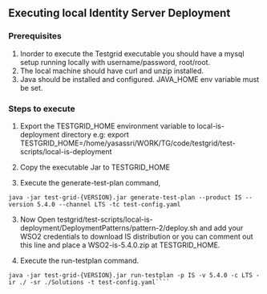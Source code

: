 ## Executing local Identity Server Deployment

### Prerequisites
1. Inorder to execute the Testgrid executable you should have a mysql setup running locally with username/password, root/root.
2. The local machine should have curl and unzip installed.
3. Java should be installed and configured. JAVA_HOME env variable must be set.

### Steps to execute

1. Export the TESTGRID_HOME environment variable to local-is-deployment directory e.g: export TESTGRID_HOME=/home/yasassri/WORK/TG/code/testgrid/test-scripts/local-is-deployment

2. Copy the executable Jar to TESTGRID_HOME

3. Execute the generate-test-plan command, 
````
java -jar test-grid-{VERSION}.jar generate-test-plan --product IS --version 5.4.0 --channel LTS -tc test-config.yaml
````
3. Now Open testgrid/test-scripts/local-is-deployment/DeploymentPatterns/pattern-2/deploy.sh and add your WSO2 credentials to download IS distribution or you can comment out this line and place a WSO2-is-5.4.0.zip at TESTGRID_HOME.

4. Execute the run-testplan command.
````
java -jar test-grid-{VERSION}.jar run-testplan -p IS -v 5.4.0 -c LTS -ir ./ -sr ./Solutions -t test-config.yaml````
